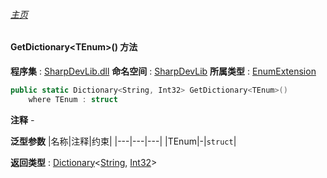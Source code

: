 ###### [主页](./Index.md "主页")
#### GetDictionary\<TEnum\>() 方法
**程序集** : [SharpDevLib.dll](./SharpDevLib.assembly.md "SharpDevLib.dll")
**命名空间** : [SharpDevLib](./SharpDevLib.namespace.md "SharpDevLib")
**所属类型** : [EnumExtension](./SharpDevLib.EnumExtension.md "EnumExtension")
``` csharp
public static Dictionary<String, Int32> GetDictionary<TEnum>()
    where TEnum : struct
```
**注释**
*-*

**泛型参数**
|名称|注释|约束|
|---|---|---|
|TEnum|-|`struct`|


**返回类型** : [Dictionary](https://learn.microsoft.com/en-us/dotnet/api/system.collections.generic.dictionary-2 "Dictionary")\<[String](https://learn.microsoft.com/en-us/dotnet/api/system.string "String"), [Int32](https://learn.microsoft.com/en-us/dotnet/api/system.int32 "Int32")\>


